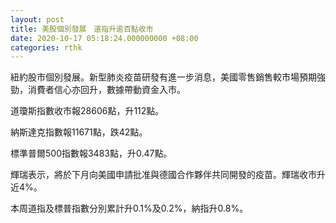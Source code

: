 ```yaml
---
layout: post
title: 美股個別發展　道指升逾百點收市
date: 2020-10-17 05:18:24.000000000 +08:00
categories: rthk
---
```


紐約股市個別發展。新型肺炎疫苗研發有進一步消息，美國零售銷售較市場預期強勁，消費者信心亦回升，數據帶動資金入市。

道瓊斯指數收市報28606點，升112點。

納斯達克指數報11671點，跌42點。

標準普爾500指數報3483點，升0.47點。

輝瑞表示，將於下月向美國申請批准與德國合作夥伴共同開發的疫苗。輝瑞收市升近4%。

本周道指及標普指數分別累計升0.1%及0.2%，納指升0.8%。
